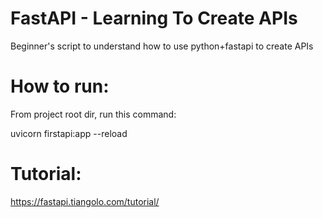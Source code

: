 # FastAPI - Learning To Create APIs
Beginner's script to understand how to use python+fastapi to create APIs

# How to run:
From project root dir, run this command:

uvicorn firstapi:app --reload

# Tutorial: 
https://fastapi.tiangolo.com/tutorial/
